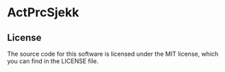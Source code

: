 # ActPrcSjekk

## License
The source code for this software is licensed under the MIT license, which you can find in the LICENSE file.
